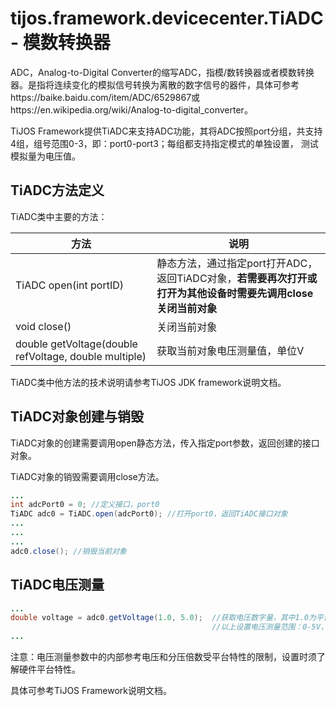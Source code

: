 # tijos.framework.devicecenter.TiADC - 模数转换器

ADC，Analog-to-Digital Converter的缩写ADC，指模/数转换器或者模数转换器。是指将连续变化的模拟信号转换为离散的数字信号的器件，具体可参考https://baike.baidu.com/item/ADC/6529867或https://en.wikipedia.org/wiki/Analog-to-digital_converter。

TiJOS Framework提供TiADC来支持ADC功能，其将ADC按照port分组，共支持4组，组号范围0-3，即：port0-port3；每组都支持指定模式的单独设置， 测试模拟量为电压值。



## TiADC方法定义

TiADC类中主要的方法：

| 方法                                       | 说明                                       |
| ---------------------------------------- | ---------------------------------------- |
| TiADC open(int portID)                   | 静态方法，通过指定port打开ADC，返回TiADC对象，**若需要再次打开或打开为其他设备时需要先调用close关闭当前对象** |
| void close()                             | 关闭当前对象                                   |
| double getVoltage(double refVoltage, double multiple) | 获取当前对象电压测量值，单位V                          |

TiADC类中他方法的技术说明请参考TiJOS JDK framework说明文档。



## TiADC对象创建与销毁

TiADC对象的创建需要调用open静态方法，传入指定port参数，返回创建的接口对象。

TiADC对象的销毁需要调用close方法。

```java
...
int adcPort0 = 0; //定义接口，port0
TiADC adc0 = TiADC.open(adcPort0); //打开port0，返回TiADC接口对象
...
...
...
adc0.close(); //销毁当前对象
```



## TiADC电压测量

```java
...
double voltage = adc0.getVoltage(1.0, 5.0);  //获取电压数字量，其中1.0为平台内部参考电压， 5.0为分压										  //倍数，这部分与平台相关，需要根据平台特性设置。
                                             //以上设置电压测量范围：0-5V， 本例以TiKit-T600-											 //ESP8266A平台为例。
...
```

注意：电压测量参数中的内部参考电压和分压倍数受平台特性的限制，设置时须了解硬件平台特性。



具体可参考TiJOS Framework说明文档。